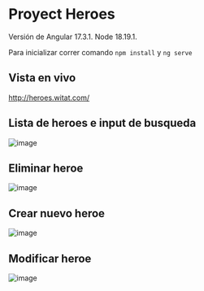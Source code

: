 # Proyect Heroes

Versión de Angular 17.3.1.
Node 18.19.1.

Para inicializar correr comando `npm install` y `ng serve`

## Vista en vivo
http://heroes.witat.com/

## Lista de heroes e input de busqueda
![image](https://github.com/bondulich/proyect-heroes/assets/7809231/88296cda-f704-4eca-872b-f55670183706)

## Eliminar heroe
![image](https://github.com/bondulich/proyect-heroes/assets/7809231/6b06cb2b-3898-4b09-9595-df056075a9be)

## Crear nuevo heroe
![image](https://github.com/bondulich/proyect-heroes/assets/7809231/a938e8ee-4c49-43e1-b138-e2232953607f)

## Modificar heroe
![image](https://github.com/bondulich/proyect-heroes/assets/7809231/6e248631-e990-46a1-9d3a-212b8333d0d6)


